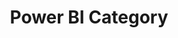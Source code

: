 ---
title: Power BI Category
menu:
  sidebar:
    name: Category
    identifier: category
    weight: 20
---